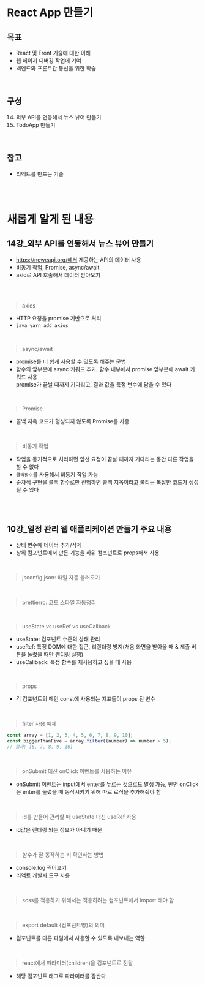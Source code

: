 # React App 만들기

## 목표

- React 및 Front 기술에 대한 이해
- 웹 페이지 디버깅 작업에 기여
- 백엔드와 프론트간 통신을 위한 학습

<br>

## 구성

14. 외부 API를 연동해서 뉴스 뷰어 만들기
15. TodoApp 만들기

<br>

## 참고

- 리액트를 만드는 기술

<br>
<br>

# 새롭게 알게 된 내용

## 14강\_외부 API를 연동해서 뉴스 뷰어 만들기

- https://neweapi.org/에서 제공하는 API의 데이터 사용
- 비동기 작업, Promise, async/await
- axio로 API 호출해서 데이터 받아오기

<br>
<br>

> axios

- HTTP 요청을 promise 기반으로 처리
- `java yarn add axios`

<br>

> async/await

- promise를 더 쉽게 사용할 수 있도록 해주는 문법
- 함수의 앞부분에 async 키워드 추가, 함수 내부에서 promise 앞부분에 await 키워드 사용<br>promise가 끝날 때까지 기다리고, 결과 값을 특정 변수에 담을 수 있다

<br>

> Promise

- 콜백 지옥 코드가 형성되지 않도록 Promise를 사용

<br>

> 비동기 작업

- 작업을 동기적으로 처리하면 앞선 요청이 끝날 때까지 기다리는 동안 다른 작업을 할 수 없다
- `콜백함수`를 사용해서 비동기 작업 가능
- 순차적 구현을 콜백 함수로만 진행하면 콜백 지옥이라고 불리는 복잡한 코드가 생성될 수 있다

<br>
<br>

## 10강\_일정 관리 웹 애플리케이션 만들기 주요 내용

- 상태 변수에 데이터 추가/삭제
- 상위 컴포넌트에서 만든 기능을 하위 컴포넌트로 props해서 사용

<br>

> jsconfig.json: 파일 자동 불러오기

<br>

> prettierrc: 코드 스타일 자동정리

<br>

> useState vs useRef vs useCallback

- useState: 컴포넌트 수준의 상태 관리
- useRef: 특정 DOM에 대한 접근, 리렌더링 방지(처음 화면을 받아올 때 & 제출 버튼을 눌렀을 때만 렌더링 실행)
- useCallback: 특정 함수를 재사용하고 싶을 때 사용

<br>

> props

- 각 컴포넌트의 메인 const에 사용되는 지표들이 props 된 변수

<br>

> filter 사용 예제

```javascript
const array = [1, 2, 3, 4, 5, 6, 7, 8, 9, 10];
const biggerThanFive = array.filter((number) => number > 5);
// 결과: [6, 7, 8, 9, 10]
```

<br>

> onSubmit 대신 onClick 이벤트를 사용하는 이유

- onSubmit 이벤트는 input에서 enter를 누르는 것으로도 발생 가능, 반면 onClick은 enter를 눌렀을 때 동작시키기 위해 따로 로직을 추가해줘야 함

<br>

> id를 만들어 관리할 때 useState 대신 useRef 사용

- id값은 렌더링 되는 정보가 아니기 때문

<br>

> 함수가 잘 동작하는 지 확인하는 방법

- console.log 찍어보기
- 리액트 개발자 도구 사용

<br>

> scss를 적용하기 위해서는 적용하려는 컴포넌트에서 import 해야 함

<br>

> export default {컴포넌트명}의 의미

- 컴포넌트를 다른 파일에서 사용할 수 있도록 내보내는 역할

<br>

> react에서 파라미터(children)을 컴포넌트로 전달

- 해당 컴포넌트 태그로 파라미터를 감싼다
